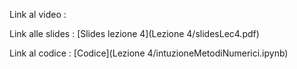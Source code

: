 Link al video : 

Link alle slides : [Slides lezione 4](Lezione 4/slidesLec4.pdf)

Link al codice : [Codice](Lezione 4/intuzioneMetodiNumerici.ipynb)